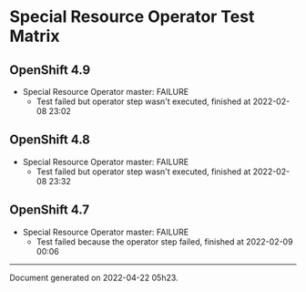 
Special Resource Operator Test Matrix
=====================================

OpenShift 4.9
-------------



* Special Resource Operator master: FAILURE
  - Test failed but operator step wasn't executed, finished at 2022-02-08 23:02






OpenShift 4.8
-------------



* Special Resource Operator master: FAILURE
  - Test failed but operator step wasn't executed, finished at 2022-02-08 23:32






OpenShift 4.7
-------------



* Special Resource Operator master: FAILURE
  - Test failed because the operator step failed, finished at 2022-02-09 00:06






---
Document generated on 2022-04-22 05h23.
